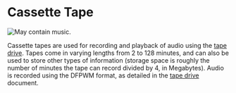 # Cassette Tape

![May contain music.](item:computronics:computronics.tape@0)

Cassette tapes are used for recording and playback of audio using the [tape drive](../block/tape_drive.md). Tapes come in varying lengths from 2 to 128 minutes, and can also be used to store other types of information (storage space is roughly the number of minutes the tape can record divided by 4, in Megabytes). Audio is recorded using the DFPWM format, as detailed in the [tape drive](../block/tape_drive.md) document. 
